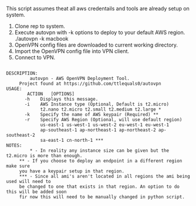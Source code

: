 This script assumes theat all aws credentails and tools are already setup on system.

1. Clone rep to system.
2. Execute autovpn with -k options to deploy to your default AWS region.
	./autovpn -k macbook
3. OpenVPN config files are downloaded to current working directory.
4. Import the OpenVPN config file into VPN client.
5. Connect to VPN.

<pre><code>
DESCRIPTION:
       	 autovpn - AWS OpenVPN Deployment Tool.
	 Project found at https://github.com/ttlequals0/autovpn
USAGE:
        ACTION	 [OPTIONS]
       -h	 Displays this message.
       -i	 AWS Instance type (Optional, Default is t2.micro)
			 t2.nano t2.micro t2.small t2.medium t2.large *
       -k	 Specify the name of AWS keypair (Required) **
       -r	 Specify AWS Region (Optional, will use default region)
			 us-east-1 us-west-1 us-west-2 eu-west-1 eu-west-1
			 ap-southeast-1 ap-northeast-1 ap-northeast-2 ap-southeast-2
			 sa-east-1 cn-north-1 ***
NOTES:
       	 * - In reality any instance size can be given but the t2.micro is more than enough.
	 ** - If you choose to deploy an endpoint in a different region make sure
	 you have a keypair setup in that region.
	 *** - Since all ami's aren't located in all regions the ami being used will need to
	 be changed to one that exists in that region. An option to do this will be added soon
	 fir now this will need to be manually changed in python script.
</pre></code>
